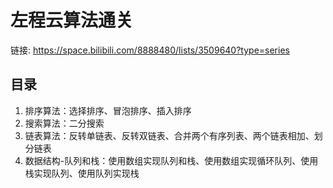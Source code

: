# 左程云算法通关

链接: https://space.bilibili.com/8888480/lists/3509640?type=series

## 目录

1. 排序算法：选择排序、冒泡排序、插入排序
2. 搜索算法：二分搜索
3. 链表算法：反转单链表、反转双链表、合并两个有序列表、两个链表相加、划分链表
4. 数据结构-队列和栈：使用数组实现队列和栈、使用数组实现循环队列、使用栈实现队列、使用队列实现栈

